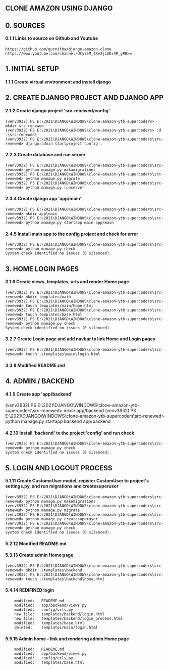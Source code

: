 ## CLONE AMAZON USING DJANGO


## 0. SOURCES

#### 0.1.1 Links to source on Github and Youtube

	https://github.com/gurnitha/django-amazon-clone
	https://www.youtube.com/channel/UCyz5M_3Rv2jLUDs4R_yRBkw

## 1. INITIAL SETUP

#### 1.1.1 Create virtual environment and install django

## 2. CREATE DJANGO PROJECT AND DJANGO APP

#### 2.1.2 Create django project 'src-renewed/config'

	(venv3932) PS E:\2021\DJANGO\WINDOWS\clone-amazon-ytb-supercoders> mkdir src-renewed
	(venv3932) PS E:\2021\DJANGO\WINDOWS\clone-amazon-ytb-supercoders> cd .\src-renewed\
	(venv3932) PS E:\2021\DJANGO\WINDOWS\clone-amazon-ytb-supercoders\src-renewed> django-admin startproject config . 

#### 2.2.3 Create database and run server

	(venv3932) PS E:\2021\DJANGO\WINDOWS\clone-amazon-ytb-supercoders\src-renewed> python manage.py makamigrations
	(venv3932) PS E:\2021\DJANGO\WINDOWS\clone-amazon-ytb-supercoders\src-renewed> python manage.py migrate
	(venv3932) PS E:\2021\DJANGO\WINDOWS\clone-amazon-ytb-supercoders\src-renewed> python manage.py runserver 

#### 2.3.4 Create django app 'app/main'

	(venv3932) PS E:\2021\DJANGO\WINDOWS\clone-amazon-ytb-supercoders\src-renewed> mkdir app\main
	(venv3932) PS E:\2021\DJANGO\WINDOWS\clone-amazon-ytb-supercoders\src-renewed> python manage.py startapp main app/main

#### 2.4.5 Install main app to the config project and check for error 

	(venv3932) PS E:\2021\DJANGO\WINDOWS\clone-amazon-ytb-supercoders\src-renewed> python manage.py check
	System check identified no issues (0 silenced).


## 3. HOME LOGIN PAGES

#### 3.1.6 Create views, templates, urls and render Home page

	(venv3932) PS E:\2021\DJANGO\WINDOWS\clone-amazon-ytb-supercoders\src-renewed> mkdir templates/main
	(venv3932) PS E:\2021\DJANGO\WINDOWS\clone-amazon-ytb-supercoders\src-renewed> touch templates/main/home.html
	(venv3932) PS E:\2021\DJANGO\WINDOWS\clone-amazon-ytb-supercoders\src-renewed> touch templates/base.html
	(venv3932) PS E:\2021\DJANGO\WINDOWS\clone-amazon-ytb-supercoders\src-renewed> python manage.py check
	System check identified no issues (0 silenced).

#### 3.2.7 Create Login page and add navbar to link Home and Login pages

	(venv3932) PS E:\2021\DJANGO\WINDOWS\clone-amazon-ytb-supercoders\src-renewed> touch .\templates\main\login.html

#### 3.3.8 Modified README.md 


## 4. ADMIN / BACKEND

#### 4.1.9 Create app 'app/backend'

(venv3932) PS E:\2021\DJANGO\WINDOWS\clone-amazon-ytb-supercoders\src-renewed> mkdir app/backend
(venv3932) PS E:\2021\DJANGO\WINDOWS\clone-amazon-ytb-supercoders\src-renewed> python manage.py startapp backend app/backend

#### 4.2.10 Install 'backend' to the project 'config' and run check

	(venv3932) PS E:\2021\DJANGO\WINDOWS\clone-amazon-ytb-supercoders\src-renewed> python manage.py check
	System check identified no issues (0 silenced).

## 5. LOGIN AND LOGOUT PROCESS

#### 5.1.11 Create CustomeUser model, register CustomUser to project's settings.py, and run migrations and createsuperuser

	(venv3932) PS E:\2021\DJANGO\WINDOWS\clone-amazon-ytb-supercoders\src-renewed> python manage.py makemigrations
	(venv3932) PS E:\2021\DJANGO\WINDOWS\clone-amazon-ytb-supercoders\src-renewed> python manage.py migrate
	(venv3932) PS E:\2021\DJANGO\WINDOWS\clone-amazon-ytb-supercoders\src-renewed> python manage.py createsuperuser
	(venv3932) PS E:\2021\DJANGO\WINDOWS\clone-amazon-ytb-supercoders\src-renewed> python manage.py check
	System check identified no issues (0 silenced).

#### 5.2.12 Modified README.md	

#### 5.3.13 Create admin Home page

	(venv3932) PS E:\2021\DJANGO\WINDOWS\clone-amazon-ytb-supercoders\src-renewed> mkdir .\templates\backend
	(venv3932) PS E:\2021\DJANGO\WINDOWS\clone-amazon-ytb-supercoders\src-renewed> touch .\templates\backend\home.html


#### 5.4.14 REDIFINED login

        modified:   READEME.md
        modified:   app/backend/views.py
        modified:   config/urls.py
        new file:   templates/backend/login.html
        new file:   templates/backend/login_process.html
        modified:   templates/base.html
        deleted:    templates/main/login.html

#### 5.5.15 Admin home - link and rendering admin Home page

        modified:   READEME.md
        modified:   app/backend/views.py
        modified:   config/urls.py
        modified:   templates/base.html